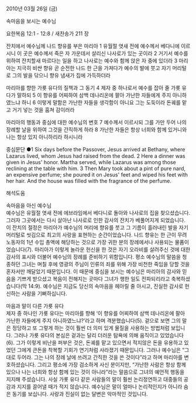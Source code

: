 2010년 03월 26일 (금)

속마음을 보시는 예수님



요한복음 12:1 - 12:8 / 새찬송가 211 장


잔치에서 예수님께 나드 향유를 부은 마리아
1 유월절 엿새 전에 예수께서 베다니에 이르시니 이 곳은 예수께서 죽은 자 가운데서 살리신 나사로가 있는 곳이라 2 거기서 예수를 위하여 잔치할새 마르다는 일을 하고 나사로는 예수와 함께 앉은 자 중에 있더라 3 마리아는 지극히 비싼 향유 곧 순전한 나드 한 근을 가져다가 예수의 발에 붓고 자기 머리털로 그의 발을 닦으니 향유 냄새가 집에 가득하더라  

마리아를 향한 가룟 유다의 질책과 그 동기
4 제자 중 하나로서 예수를 잡아 줄 가룟 유다가 말하되 5 이 향유를 어찌하여 삼백 데나리온에 팔아 가난한 자들에게 주지 아니하였느냐 하니 6 이렇게 말함은 가난한 자들을 생각함이 아니요 그는 도둑이라 돈궤를 맡고 거기 넣는 것을 훔쳐 감이러라 

마리아의 행동과 중심에 대한 예수님의 변호 
7 예수께서 이르시되 그를 가만 두어 나의 장례할 날을 위하여 그것을 간직하게 하라 8 가난한 자들은 항상 너희와 함께 있거니와 나는 항상 있지 아니하리라 하시니라

중심문단 ●1 Six days before the Passover, Jesus arrived at Bethany, where Lazarus lived, whom Jesus had raised from the dead. 2 Here a dinner was given in Jesus' honor. Martha served, while Lazarus was among those reclining at the table with him. 3 Then Mary took about a pint of pure nard, an expensive perfume; she poured it on Jesus' feet and wiped his feet with her hair. And the house was filled with the fragrance of the perfume.

해석도움





속마음을 아신 예수님  
예수님은 유월절 엿새 전에 에브라임에서 베다니로 돌아와 나사로의 집을 찾으셨습니다. 그러자 그곳에서는 다시 살아난 나사로로 인한 감사의 잔치가 베풀어지게 되었습니다. 이 잔치의 절정은 마리아가 예수님의 머리에 향유를 붓고 그 기름이 흘러내린 발을 자기 머리털로 씻김으로 최고의 사랑을 표현하는 순간이었습니다. 나드 향유는 한 근이 무려 노동자의 1년 수입 총액에 해당하는 것으로 가장 귀한 분의 장례에서나 사용되는 물품이었습니다(7). 마리아가 이렇게 놀라운 헌신을 한 것은 자기 오라비를 살려주신 것에 대한 감사의 표시와 더불어 예수님의 장례를 준비하기 위함입니다. 평소 예수님의 말씀을 청종하던 그녀는 며칠 후에 영광의 주님이 인류의 죄를 위해 가장 비천한 죽임을 당할 것을 혼자서만 깨달았기 때문입니다. 이 때문에 중심을 보시는 예수님은 마리아의 감사와 믿음을 기쁘게 받으셨고 복음이 전해지는 곳마다 그녀가 행한 일도 전파되리라고 축복하셨습니다(막 14:9). 예수님은 지금도 당신의 속마음을 헤아릴 줄 아시고, 진실한 감사로 헌신하는 사람을 기뻐하십니다.  

마음과 말이 다른 가룟 유다  
제자 중 하나인 가룟 유다는 마리아를 향해 ‘이 향유를 어찌하여 삼백 데나리온에 팔아 가난한 자들에게 주지 아니하였느냐?’라고 하며 격분했습니다(5). 겉으로 보면 그의 말은 정당하고 또 그렇게 하는 것이 훨씬 더 의미 있게 물질을 사용하는 방법처럼 보입니다. 그러나 가룟 유다의 본심은 겉과는 달리 더러운 탐욕에 의해 움직이고 있었습니다(6). 그가 이렇게 비난을 퍼부은 것은, 돈궤를 맡고 있으면서 적지않은 돈을 유용하고 있었던 그에게 큰돈을 착복할 기회가 연기처럼 사라졌기 때문입니다. 그러나 예수님은 “그대로 두어라. 그는 나의 장례 날에 쓰려고 간직한 것을 쓴 것이다”라고 하며 마리아를 변호하셨습니다. 그리고 평소에 가장 검소하게 사신 분이지만, “가난한 사람은 항상 함께 있으나 나는 너희와 항상 함께 있는 것이 아니라”라는 말씀으로 그녀의 예언적 행동을 지지해 주셨습니다. 사실 가룟 유다 같은 사람들의 말이 훨씬 논리정연하고 대중들의 공감과 지지를 끌어낼 때가 적지 않습니다. 예수님은 말이 얼마나 논리적인지가 아니라 숨은 동기를 보십니다. 사랑과 진실이 없는 달변은 악마적인 것입니다.